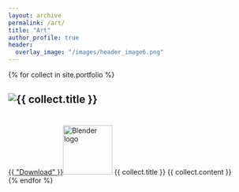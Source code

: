```yaml
---
layout: archive
permalink: /art/
title: "Art"
author_profile: true
header:
  overlay_image: "/images/header_image6.png"
---
```



{% for collect in site.portfolio %}
  <div class="collection">
    <h2><img src="{{ site.url }}{{site.baseurl }}/{{collect.image_path}}" alt="{{ collect.title }}" />  <br>
  <h1>  </h1><a href="https://github.com/scotttmoen/Art">{{ "Download" }}</a><img src="{{ site.url }}{{site.baseurl }}/images/blenderlogocolor.png" alt="Blender logo" width="100"/>  {{ collect.title }}</h2>
    {{ collect.content }}
  </div>
{% endfor %}
